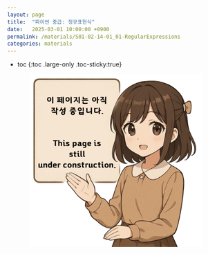 ```yaml
---
layout: page
title:  "파이썬 중급: 정규표현식"
date:   2025-03-01 10:00:00 +0900
permalink: /materials/S01-02-14-01_01-RegularExpressions
categories: materials
---
```

* toc
{:toc .large-only .toc-sticky:true}


<div class="insert-image" style="text-align: center;">
    <img style="width: 400px;" src="/assets/img/PagePreparing.png">
</div>
